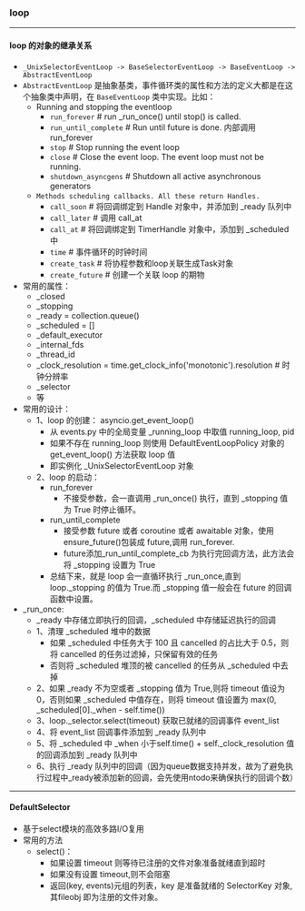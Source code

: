 ### loop
---
#### loop 的对象的继承关系
- `_UnixSelectorEventLoop -> BaseSelectorEventLoop -> BaseEventLoop -> AbstractEventLoop`
- `AbstractEventLoop` 是抽象基类，事件循环类的属性和方法的定义大都是在这个抽象类中声明，在 `BaseEventLoop` 类中实现。比如：
  - Running and stopping the eventloop
    - `run_forever`  # run _run_once() until stop() is called.
    - `run_until_complete`  # Run until future is done. 内部调用 run_forever
    - `stop`  # Stop running the event loop
    - `close`  # Close the event loop. The event loop must not be running.
    - `shutdown_asyncgens`  # Shutdown all active asynchronous generators
  - `Methods scheduling callbacks. All these return Handles.`
    - `call_soon`  # 将回调绑定到 Handle 对象中，并添加到 _ready 队列中
    - `call_later`  # 调用 call_at
    - `call_at`  # 将回调绑定到 TimerHandle 对象中，添加到 _scheduled 中
    - `time`  # 事件循环的时钟时间
    - `create_task`  # 将协程参数和loop关联生成Task对象
    - `create_future`  # 创建一个关联 loop 的期物
- 常用的属性：
  - _closed
  - _stopping
  - _ready = collection.queue()
  - _scheduled = []
  - _default_executor
  - _internal_fds
  - _thread_id
  - _clock_resolution = time.get_clock_info('monotonic').resolution  # 时钟分辨率
  - _selector
  - 等
- 常用的设计：
  - 1、loop 的创建： asyncio.get_event_loop()
    - 从 events.py 中的全局变量 _running_loop 中取值 running_loop, pid
    - 如果不存在 running_loop 则使用 DefaultEventLoopPolicy 对象的 get_event_loop() 方法获取 loop 值
    - 即实例化 _UnixSelectorEventLoop 对象
  - 2、loop 的启动：
    - run_forever
      - 不接受参数，会一直调用 _run_once() 执行，直到 _stopping 值为 True 时停止循环。
    - run_until_complete
      - 接受参数 future 或者 coroutine 或者 awaitable 对象，使用 ensure_future()包装成 future,调用 run_forever.
      - future添加_run_until_complete_cb 为执行完回调方法，此方法会将 _stopping 设置为 True
    - 总结下来，就是 loop 会一直循环执行 _run_once,直到 loop._stopping 的值为 True.而 _stopping 值一般会在 future 的回调函数中设置。
- _run_once:
  - _ready 中存储立即执行的回调，_scheduled 中存储延迟执行的回调
  - 1、清理 _scheduled 堆中的数据
    - 如果 _scheduled 中任务大于 100 且 cancelled 的占比大于 0.5，则将 cancelled 的任务过滤掉，只保留有效的任务
    - 否则将 _scheduled 堆顶的被 cancelled 的任务从 _scheduled 中去掉
  - 2、如果 _ready 不为空或者 _stopping 值为 True,则将 timeout 值设为0，否则如果 _scheduled 中值存在，则将 timeout 值设置为 max(0, _scheduled[0]._when - self.time())
  - 3、loop._selector.select(timeout) 获取已就绪的回调事件 event_list
  - 4、将 event_list 回调事件添加到 _ready 队列中
  - 5、将 _scheduled 中 _when 小于self.time() + self._clock_resolution 值的回调添加到 _ready 队列中
  - 6、执行 _ready 队列中的回调（因为queue数据支持并发，故为了避免执行过程中_ready被添加新的回调，会先使用ntodo来确保执行的回调个数）
---
#### DefaultSelector
- 基于select模块的高效多路I/O复用
- 常用的方法
  - select()：
    - 如果设置 timeout 则等待已注册的文件对象准备就绪直到超时
    - 如果没有设置 timeout,则不会阻塞
    - 返回(key, events)元组的列表，key 是准备就绪的 SelectorKey 对象,其fileobj 即为注册的文件对象。
